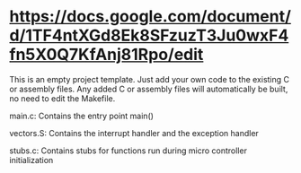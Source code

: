 # https://docs.google.com/document/d/1TF4ntXGd8Ek8SFzuzT3Ju0wxF4fn5X0Q7KfAnj81Rpo/edit

This is an empty project template.
Just add your own code to the existing C or assembly files.
Any added C or assembly files will automatically be built,
no need to edit the Makefile.

main.c:
	Contains the entry point main()

vectors.S:
	Contains the interrupt handler and the exception handler

stubs.c:
	Contains stubs for functions run during micro controller
	initialization
